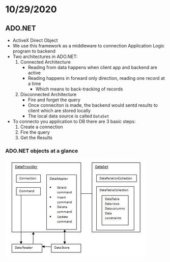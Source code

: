 # 10/29/2020
## ADO.NET
- ActiveX Direct Object
- We use this framework as a middleware to connection Application Logic program to backend
- Two architectures in ADO.NET:
	1. Connected Architecture
		- Reading from data happens when client app and backend are active
		- Reading happens in forward only direction, reading one record at a time
			- Which means to back-tracking of records
	2. Disconnected Architecture
		- Fire and forget the query
		- Once conneciton is made, the backend would sentd results to client which are stored locally
		- The local data source is called `DataSet`
- To connecto you application to DB there are 3 basic steps:
	1. Create a connection 
	2. Fire the query
	3. Get the Results

### ADO.NET objects at a glance
![ADO.NET Objects](Notes/images/ADONET.png)